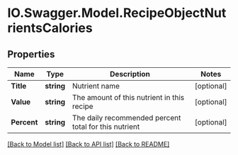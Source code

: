 # IO.Swagger.Model.RecipeObjectNutrientsCalories
## Properties

Name | Type | Description | Notes
------------ | ------------- | ------------- | -------------
**Title** | **string** | Nutrient name | [optional] 
**Value** | **string** | The amount of this nutrient in this recipe | [optional] 
**Percent** | **string** | The daily recommended percent total for this nutrient | [optional] 

[[Back to Model list]](../README.md#documentation-for-models) [[Back to API list]](../README.md#documentation-for-api-endpoints) [[Back to README]](../README.md)

